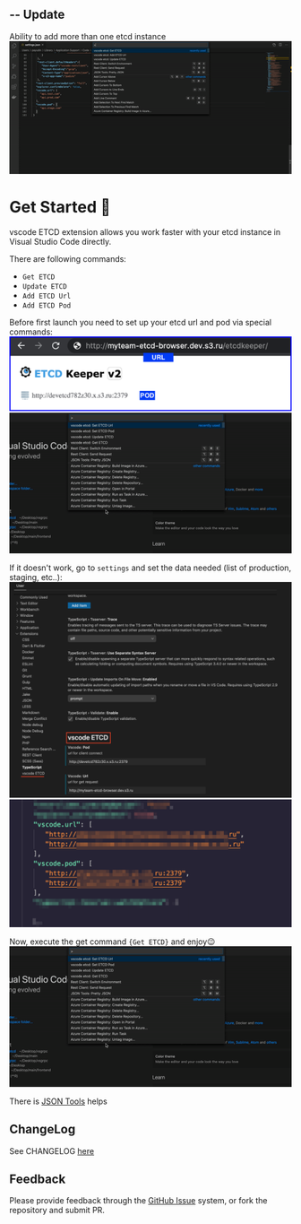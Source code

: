 ## -- Update
Ability to add more than one etcd instance  
![here](img/settings.gif) 

# Get Started 🚀
vscode ETCD extension allows you work faster with your etcd instance in Visual Studio Code directly.

There are following commands:  
- `Get ETCD` 
- `Update ETCD` 
- `Add ETCD Url` 
- `Add ETCD Pod` 

Before first launch you need to set up your etcd url and pod via special commands: 
![here](img/podurl.png) 
![here](img/set-pod.gif) 

If it doesn't work, go to `settings` and set the data needed (list of production, staging, etc..):
![here](img/settings_max.png) 
![here](img/data.png) 


Now, execute the get command `{Get ETCD}` and enjoy😉  
![here](img/main-get.gif)  

There is [JSON Tools](https://marketplace.visualstudio.com/items?itemName=eriklynd.json-tools) helps 

## ChangeLog
See CHANGELOG [here](CHANGELOG.md)

## Feedback
Please provide feedback through the [GitHub Issue](https://github.com/pashkatrick/vscode-etcd/issues) system, or fork the repository and submit PR.
